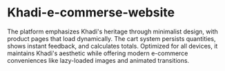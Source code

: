 # Khadi-e-commerse-website
The platform emphasizes Khadi's heritage through minimalist design, with product pages that load dynamically. The cart system persists quantities, shows instant feedback, and calculates totals. Optimized for all devices, it maintains Khadi's aesthetic while offering modern e-commerce conveniences like lazy-loaded images and animated transitions.
